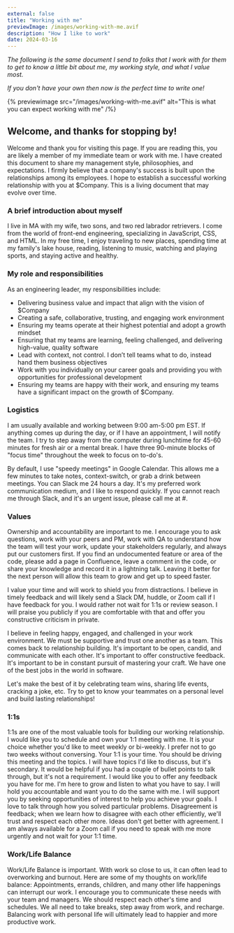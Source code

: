 ```yaml
---
external: false
title: "Working with me"
previewImage: /images/working-with-me.avif
description: "How I like to work"
date: 2024-03-16
---
```

_The following is the same document I send to folks that I work with for them to get to know a little bit about me, my working style, and what I value most._

_If you don't have your own then now is the perfect time to write one!_

{% previewimage src="/images/working-with-me.avif" alt="This is what you can expect working with me" /%}

## Welcome, and thanks for stopping by!

Welcome and thank you for visiting this page. If you are reading this, you are likely a member of my immediate team or work with me. I have created this document to share my management style, philosophies, and expectations. I firmly believe that a company's success is built upon the relationships among its employees. I hope to establish a successful working relationship with you at $Company.
This is a living document that may evolve over time.

### A brief introduction about myself
I live in MA with my wife, two sons, and two red labrador retrievers. I come from the world of front-end engineering, specializing in JavaScript, CSS, and HTML. In my free time, I enjoy traveling to new places, spending time at my family's lake house, reading, listening to music, watching and playing sports, and staying active and healthy.

### My role and responsibilities
As an engineering leader, my responsibilities include:
- Delivering business value and impact that align with the vision of $Company
- Creating a safe, collaborative, trusting, and engaging work environment
- Ensuring my teams operate at their highest potential and adopt a growth mindset
- Ensuring that my teams are learning, feeling challenged, and delivering high-value, quality software
- Lead with context, not control. I don’t tell teams what to do, instead hand them business objectives
- Work with you individually on your career goals and providing you with opportunities for professional development
- Ensuring my teams are happy with their work, and ensuring my teams have a significant impact on the growth of $Company.

### Logistics
I am usually available and working between 9:00 am-5:00 pm EST. If anything comes up during the day, or if I have an appointment, I will notify the team. I try to step away from the computer during lunchtime for 45-60 minutes for fresh air or a mental break. I have three 90-minute blocks of "focus time" throughout the week to focus on to-do's.

By default, I use "speedy meetings" in Google Calendar. This allows me a few minutes to take notes, context-switch, or grab a drink between meetings. You can Slack me 24 hours a day. It's my preferred work communication medium, and I like to respond quickly. If you cannot reach me through Slack, and it's an urgent issue, please call me at #.


### Values
Ownership and accountability are important to me. I encourage you to ask questions, work with your peers and PM, work with QA to understand how the team will test your work, update your stakeholders regularly, and always put our customers first. If you find an undocumented feature or area of the code, please add a page in Confluence, leave a comment in the code, or share your knowledge and record it in a lightning talk. Leaving it better for the next person will allow this team to grow and get up to speed faster.

I value your time and will work to shield you from distractions. I believe in timely feedback and will likely send a Slack DM, huddle, or Zoom call if I have feedback for you. I would rather not wait for 1:1s or review season. I will praise you publicly if you are comfortable with that and offer you constructive criticism in private.

I believe in feeling happy, engaged, and challenged in your work environment. We must be supportive and trust one another as a team. This comes back to relationship building. It's important to be open, candid, and communicate with each other. It's important to offer constructive feedback. It's important to be in constant pursuit of mastering your craft. We have one of the best jobs in the world in software.

Let's make the best of it by celebrating team wins, sharing life events, cracking a joke, etc. Try to get to know your teammates on a personal level and build lasting relationships!

### 1:1s
1:1s are one of the most valuable tools for building our working relationship. I would like you to schedule and own your 1:1 meeting with me. It is your choice whether you'd like to meet weekly or bi-weekly. I prefer not to go two weeks without conversing. Your 1:1 is your time. You should be driving this meeting and the topics. I will have topics I'd like to discuss, but it's secondary. It would be helpful if you had a couple of bullet points to talk through, but it's not a requirement. I would like you to offer any feedback you have for me. I'm here to grow and listen to what you have to say. I will hold you accountable and want you to do the same with me. I will support you by seeking opportunities of interest to help you achieve your goals. I love to talk through how you solved particular problems. Disagreement is feedback; when we learn how to disagree with each other efficiently, we'll trust and respect each other more. Ideas don't get better with agreement.
I am always available for a Zoom call if you need to speak with me more urgently and not wait for your 1:1 time.

### Work/Life Balance
Work/Life Balance is important. With work so close to us, it can often lead to overworking and burnout. Here are some of my thoughts on work/life balance: Appointments, errands, children, and many other life happenings can interrupt our work. I encourage you to communicate these needs with your team and managers. We should respect each other's time and schedules. We all need to take breaks, step away from work, and recharge. Balancing work with personal life will ultimately lead to happier and more productive work.
